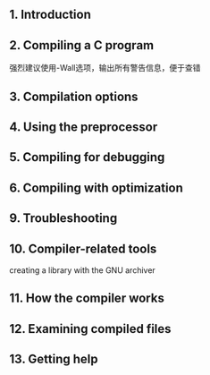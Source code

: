 ## 1. Introduction

## 2. Compiling a C program

强烈建议使用-Wall选项，输出所有警告信息，便于查错

## 3. Compilation options

## 4. Using the preprocessor

## 5. Compiling for debugging

## 6. Compiling with optimization

## 9. Troubleshooting

## 10. Compiler-related tools

creating a library with the GNU archiver

## 11. How the compiler works

## 12. Examining compiled files

## 13. Getting help


